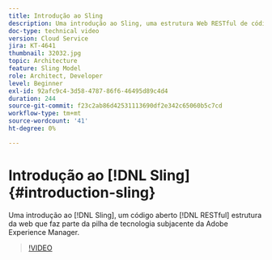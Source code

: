 ```yaml
---
title: Introdução ao Sling
description: Uma introdução ao Sling, uma estrutura Web RESTful de código aberto que faz parte da pilha de tecnologia subjacente da Adobe Experience Manager.
doc-type: technical video
version: Cloud Service
jira: KT-4641
thumbnail: 32032.jpg
topic: Architecture
feature: Sling Model
role: Architect, Developer
level: Beginner
exl-id: 92afc9c4-3d58-4787-86f6-46495d89c4d4
duration: 244
source-git-commit: f23c2ab86d42531113690df2e342c65060b5c7cd
workflow-type: tm+mt
source-wordcount: '41'
ht-degree: 0%

---
```


# Introdução ao [!DNL Sling] {#introduction-sling}

Uma introdução ao [!DNL Sling], um código aberto [!DNL RESTful] estrutura da web que faz parte da pilha de tecnologia subjacente da Adobe Experience Manager.

>[!VIDEO](https://video.tv.adobe.com/v/32032?quality=12&learn=on)
